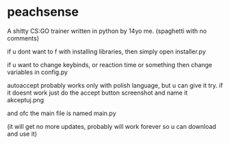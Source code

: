 # peachsense
A shitty CS:GO trainer written in python by 14yo me. (spaghetti with no comments)

if u dont want to f with installing libraries, then simply open installer.py

if u want to change keybinds, or reaction time or something then change variables in config.py

autoaccept probably works only with polish language, but u can give it try. if it doesnt work just do the accept button screenshot and name it akceptuj.png

and ofc the main file is named main.py

(it will get no more updates, probably will work forever so u can download and use it)
